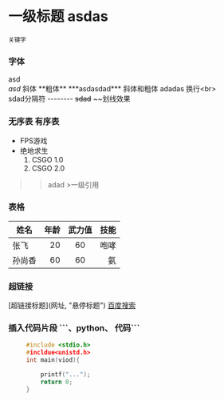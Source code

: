   # 一级标题  asdas
  `关键字`
  ### 字体
  asd<br>
  *asd*  斜体
  \*\*粗体\*\*
   \*\*\*asdasdad\*\*\*  斜体和粗体 
    adadas 换行\<br\><br>
    sdad分隔符
    --------
  ~~sdad~~   \~\~划线效果
  ### 无序表 有序表
* FPS游戏
 * 绝地求生
   1. CSGO 1.0
   2. CSGO 2.0
>>adad  \>一级引用  
   ### 表格
   |姓名|年龄|武力值|技能|
   |--|--:|:--:|--:|
   |张飞|20|60|咆哮|
   |孙尚香|60|60|氨|氮|

   ### 超链接
   \[超链接标题\](网址, "悬停标题")
   [百度搜索](https//www.baidu.com "点击访问百度")

   ### 插入代码片段 \`\`\`、python、   代码\`\`\`
   ``` c
        #include <stdio.h>
        #incldue<unistd.h>
        int main(viod){

            printf("...");
            return 0;
        }
    


